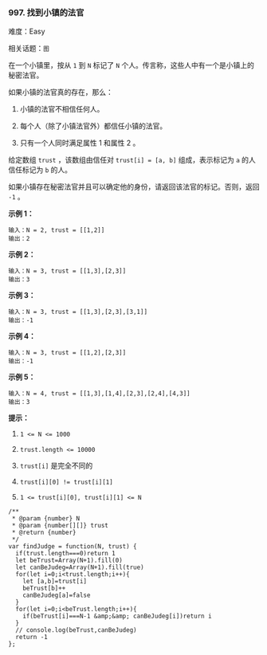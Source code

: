 ### 997. 找到小镇的法官

难度：Easy

相关话题：`图`

在一个小镇里，按从  `1`  到  `N`  标记了 `N`  个人。传言称，这些人中有一个是小镇上的秘密法官。



如果小镇的法官真的存在，那么：




1. 小镇的法官不相信任何人。

2. 每个人（除了小镇法官外）都信任小镇的法官。

3. 只有一个人同时满足属性 1 和属性 2 。





给定数组 `trust` ，该数组由信任对  `trust[i] = [a, b]` 组成，表示标记为  `a`  的人信任标记为  `b`  的人。



如果小镇存在秘密法官并且可以确定他的身份，请返回该法官的标记。否则，返回  `-1` 。







**示例 1：** 



```
输入：N = 2, trust = [[1,2]]
输出：2
```


**示例 2：** 



```
输入：N = 3, trust = [[1,3],[2,3]]
输出：3
```


**示例 3：** 



```
输入：N = 3, trust = [[1,3],[2,3],[3,1]]
输出：-1
```


**示例 4：** 



```
输入：N = 3, trust = [[1,2],[2,3]]
输出：-1
```


**示例 5：** 



```
输入：N = 4, trust = [[1,3],[1,4],[2,3],[2,4],[4,3]]
输出：3
```






**提示：** 




1.  `1 <= N <= 1000` 

2.  `trust.length <= 10000` 

3.  `trust[i]` 是完全不同的

4.  `trust[i][0] != trust[i][1]` 

5.  `1 <= trust[i][0], trust[i][1] <= N` 




```
/**
 * @param {number} N
 * @param {number[][]} trust
 * @return {number}
 */
var findJudge = function(N, trust) {
  if(trust.length===0)return 1
  let beTrust=Array(N+1).fill(0)
  let canBeJudeg=Array(N+1).fill(true)
  for(let i=0;i<trust.length;i++){
    let [a,b]=trust[i]
    beTrust[b]++
    canBeJudeg[a]=false
  }
  for(let i=0;i<beTrust.length;i++){
    if(beTrust[i]===N-1 &amp;&amp; canBeJudeg[i])return i
  }
  // console.log(beTrust,canBeJudeg)
  return -1
};
```

